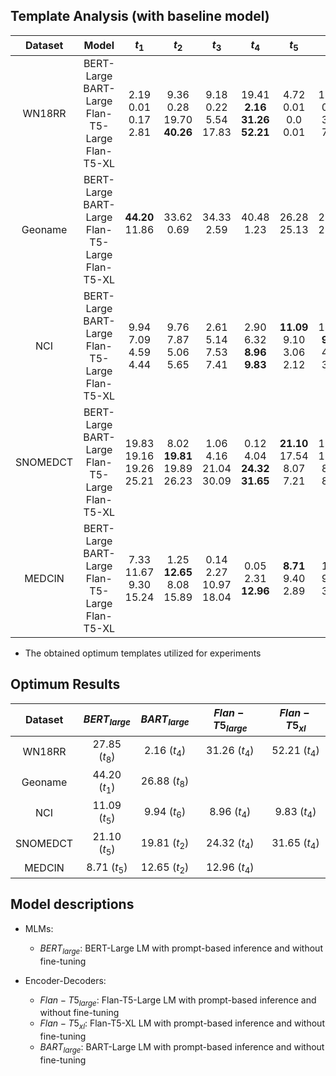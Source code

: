 

## Template Analysis (with baseline model)

| Dataset  |                          Model                          |              $t_1$               |                $t_2$                |              $t_3$              |                    $t_4$                    |               $t_5$                |               $t_6$                |              $t_7$              |                $t_8$                |
|:--------:|:-------------------------------------------------------:|:--------------------------------:|:-----------------------------------:|:-------------------------------:|:-------------------------------------------:|:----------------------------------:|:----------------------------------:|:-------------------------------:|:-----------------------------------:|
|  WN18RR  | BERT-Large<br>BART-Large<br>Flan-T5-Large<br>Flan-T5-XL |   2.19<br>0.01<br>0.17<br>2.81   | 9.36<br>0.28<br>19.70<br>**40.26**  |  9.18<br>0.22<br>5.54<br>17.83  | 19.41<br>**2.16**<br>**31.26**<br>**52.21** |    4.72<br>0.01<br>0.0<br>0.01     |   19.34<br>0.03 <br>3.03<br>7.75   |  9.93<br>0.0<br>5.70<br>18.47   | **27.85**<br>0.19<br>26.80<br>18.85 |
| Geoname  | BERT-Large<br>BART-Large<br>Flan-T5-Large<br>Flan-T5-XL |    **44.20**<br>11.86<br><br>    |        33.62<br>0.69<br><br>        |      34.33<br>2.59<br><br>      |          40.48<br>1.23   <br><br>           |       26.28<br>25.13<br><br>       |       28.49<br>25.98<br><br>       |      12.02<br>8.41<br><br>      |     35.21<br>**26.88**<br><br>      |
|   NCI    | BERT-Large<br>BART-Large<br>Flan-T5-Large<br>Flan-T5-XL |   9.94<br>7.09<br>4.59<br>4.44   |    9.76<br>7.87<br>5.06<br>5.65     |  2.61<br>5.14<br>7.53<br>7.41   |    2.90<br>6.32 <br>**8.96**<br>**9.83**    | **11.09**<br>9.10<br>3.06<br>2.12  | 10.96 <br>**9.94**<br>4.25<br>3.29 |  1.12<br>7.24<br>5.48<br>3.87   |    1.36 <br>8.26<br>5.84<br>6.28    |
| SNOMEDCT | BERT-Large<br>BART-Large<br>Flan-T5-Large<br>Flan-T5-XL | 19.83<br>19.16<br>19.26<br>25.21 | 8.02<br>**19.81**<br>19.89<br>26.23 | 1.06<br>4.16 <br>21.04<br>30.09 |   0.12<br>4.04<br>**24.32**<br>**31.65**    | **21.10**<br>17.54<br>8.07<br>7.21 |   12.76<br>17.89<br>8.90<br>8.22   | 0.45<br>10.06<br>11.54<br>15.58 |   0.04<br>9.43<br>12.92<br>17.22    |
|  MEDCIN  | BERT-Large<br>BART-Large<br>Flan-T5-Large<br>Flan-T5-XL |  7.33<br>11.67<br>9.30<br>15.24  | 1.25<br>**12.65**<br>8.08<br>15.89  | 0.14<br>2.27<br>10.97<br>18.04  |        0.05<br>2.31<br>**12.96**<br>        |    **8.71**<br>9.40<br>2.89<br>    |      1.19<br>9.22<br>3.59<br>      |    0.08<br>5.47<br>6.71<br>     |      0.01<br>4.82<br>6.78<br>       |

* The obtained optimum templates utilized for experiments

## Optimum Results

| Dataset  | $BERT_{large}$  | $BART_{large}$ | $Flan-T5_{large}$ | $Flan-T5_{xl}$ |
|:--------:|:---------------:|:--------------:|:-----------------:|:--------------:|
|  WN18RR  | 27.85 $(t_8)$   |  2.16 $(t_4)$  |   31.26 $(t_4)$   | 52.21 $(t_4)$  |
| Geoname  |  44.20 $(t_1)$  | 26.88 $(t_8)$  |                   |                |
|   NCI    |  11.09 $(t_5)$  |  9.94 $(t_6)$  |   8.96  $(t_4)$   |  9.83 $(t_4)$  |
| SNOMEDCT |  21.10 $(t_5)$  | 19.81 $(t_2)$  |   24.32 $(t_4)$   | 31.65 $(t_4)$  | 
|  MEDCIN  |  8.71 $(t_5)$   | 12.65 $(t_2)$  |   12.96 $(t_4)$   |                |


## Model descriptions

- MLMs:
  * $BERT_{large}$: BERT-Large LM with prompt-based inference and without fine-tuning

- Encoder-Decoders:
  * $Flan-T5_{large}$: Flan-T5-Large LM with prompt-based inference and without fine-tuning
  * $Flan-T5_{xl}$: Flan-T5-XL LM with prompt-based inference and without fine-tuning
  * $BART_{large}$: BART-Large LM with prompt-based inference and without fine-tuning
